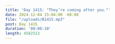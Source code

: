 ```yaml
---
title: 'Day 1415: "They’re coming after you."'
date: 2024-12-04 15:04:00 -08:00
file: "/uploads/B1415.mp3"
post: Day 1415
duration: '00:06:10'
length: 4582513
---
```


